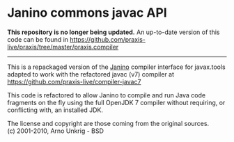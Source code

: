 Janino commons javac API
========================

**This repository is no longer being updated.** An up-to-date version of this code can be found in https://github.com/praxis-live/praxis/tree/master/praxis.compiler

-----

This is a repackaged version of the [Janino](http://docs.codehaus.org/display/JANINO/Home) compiler interface for
javax.tools adapted to work with the refactored javac (v7) compiler at
https://github.com/praxis-live/compiler-javac7

This code is refactored to allow Janino to compile and run Java code fragments on the fly using the full OpenJDK 7
compiler without requiring, or conflicting with, an installed JDK.

The license and copyright are those coming from the original sources.  
(c) 2001-2010, Arno Unkrig - BSD
